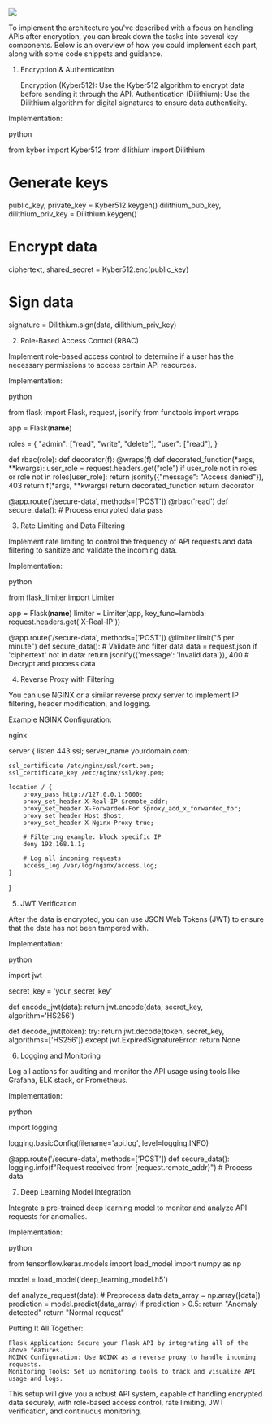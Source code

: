 ![](https://github.com/Perfect-Cube/FLIPKART-GRID-6.0/blob/main/Implementation/20-08-2024/Screenshot%20(158).png)

To implement the architecture you've described with a focus on handling APIs after encryption, you can break down the tasks into several key components. Below is an overview of how you could implement each part, along with some code snippets and guidance.
1. Encryption & Authentication

    Encryption (Kyber512): Use the Kyber512 algorithm to encrypt data before sending it through the API.
    Authentication (Dilithium): Use the Dilithium algorithm for digital signatures to ensure data authenticity.

Implementation:

python

from kyber import Kyber512
from dilithium import Dilithium

# Generate keys
public_key, private_key = Kyber512.keygen()
dilithium_pub_key, dilithium_priv_key = Dilithium.keygen()

# Encrypt data
ciphertext, shared_secret = Kyber512.enc(public_key)

# Sign data
signature = Dilithium.sign(data, dilithium_priv_key)

2. Role-Based Access Control (RBAC)

Implement role-based access control to determine if a user has the necessary permissions to access certain API resources.

Implementation:

python

from flask import Flask, request, jsonify
from functools import wraps

app = Flask(__name__)

roles = {
    "admin": ["read", "write", "delete"],
    "user": ["read"],
}

def rbac(role):
    def decorator(f):
        @wraps(f)
        def decorated_function(*args, **kwargs):
            user_role = request.headers.get("role")
            if user_role not in roles or role not in roles[user_role]:
                return jsonify({"message": "Access denied"}), 403
            return f(*args, **kwargs)
        return decorated_function
    return decorator

@app.route('/secure-data', methods=['POST'])
@rbac('read')
def secure_data():
    # Process encrypted data
    pass

3. Rate Limiting and Data Filtering

Implement rate limiting to control the frequency of API requests and data filtering to sanitize and validate the incoming data.

Implementation:

python

from flask_limiter import Limiter

app = Flask(__name__)
limiter = Limiter(app, key_func=lambda: request.headers.get('X-Real-IP'))

@app.route('/secure-data', methods=['POST'])
@limiter.limit("5 per minute")
def secure_data():
    # Validate and filter data
    data = request.json
    if 'ciphertext' not in data:
        return jsonify({'message': 'Invalid data'}), 400
    # Decrypt and process data

4. Reverse Proxy with Filtering

You can use NGINX or a similar reverse proxy server to implement IP filtering, header modification, and logging.

Example NGINX Configuration:

nginx

server {
    listen 443 ssl;
    server_name yourdomain.com;

    ssl_certificate /etc/nginx/ssl/cert.pem;
    ssl_certificate_key /etc/nginx/ssl/key.pem;

    location / {
        proxy_pass http://127.0.0.1:5000;
        proxy_set_header X-Real-IP $remote_addr;
        proxy_set_header X-Forwarded-For $proxy_add_x_forwarded_for;
        proxy_set_header Host $host;
        proxy_set_header X-Nginx-Proxy true;

        # Filtering example: block specific IP
        deny 192.168.1.1;

        # Log all incoming requests
        access_log /var/log/nginx/access.log;
    }
}

5. JWT Verification

After the data is encrypted, you can use JSON Web Tokens (JWT) to ensure that the data has not been tampered with.

Implementation:

python

import jwt

secret_key = 'your_secret_key'

def encode_jwt(data):
    return jwt.encode(data, secret_key, algorithm='HS256')

def decode_jwt(token):
    try:
        return jwt.decode(token, secret_key, algorithms=['HS256'])
    except jwt.ExpiredSignatureError:
        return None

6. Logging and Monitoring

Log all actions for auditing and monitor the API usage using tools like Grafana, ELK stack, or Prometheus.

Implementation:

python

import logging

logging.basicConfig(filename='api.log', level=logging.INFO)

@app.route('/secure-data', methods=['POST'])
def secure_data():
    logging.info(f"Request received from {request.remote_addr}")
    # Process data

7. Deep Learning Model Integration

Integrate a pre-trained deep learning model to monitor and analyze API requests for anomalies.

Implementation:

python

from tensorflow.keras.models import load_model
import numpy as np

model = load_model('deep_learning_model.h5')

def analyze_request(data):
    # Preprocess data
    data_array = np.array([data])
    prediction = model.predict(data_array)
    if prediction > 0.5:
        return "Anomaly detected"
    return "Normal request"

Putting It All Together:

    Flask Application: Secure your Flask API by integrating all of the above features.
    NGINX Configuration: Use NGINX as a reverse proxy to handle incoming requests.
    Monitoring Tools: Set up monitoring tools to track and visualize API usage and logs.

This setup will give you a robust API system, capable of handling encrypted data securely, with role-based access control, rate limiting, JWT verification, and continuous monitoring.
